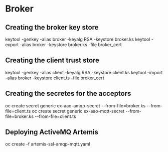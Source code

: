 # Broker

## Creating the broker key store
keytool -genkey -alias broker -keyalg RSA -keystore broker.ks
keytool -export -alias broker -keystore broker.ks -file broker_cert

## Creating the client trust store
keytool -genkey -alias client -keyalg RSA -keystore client.ks
keytool -import -alias broker -keystore client.ts -file broker_cert

## Creating the secretes for the acceptors
oc create secret generic ex-aao-amqp-secret --from-file=broker.ks --from-file=client.ts
oc create secret generic ex-aao-mqtt-secret --from-file=broker.ks --from-file=client.ts

## Deploying ActiveMQ Artemis
oc create -f artemis-ssl-amqp-mqtt.yaml 
